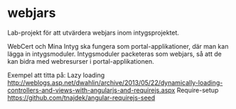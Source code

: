 webjars
=======
Lab-projekt för att utvärdera webjars inom intygsprojektet.

WebCert och Mina Intyg ska fungera som portal-applikationer, där man kan lägga in intygsmoduler.
Intygsmoduler packeteras som webjars, så att de kan bidra med webresurser i portal-applikationen.

Exempel att titta på:
Lazy loading
http://weblogs.asp.net/dwahlin/archive/2013/05/22/dynamically-loading-controllers-and-views-with-angularjs-and-requirejs.aspx
Require-setup
https://github.com/tnajdek/angular-requirejs-seed